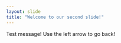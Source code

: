 ```yaml
---
layout: slide
title: "Welcome to our second slide!"
---
```

Test message!
Use the left arrow to go back!
